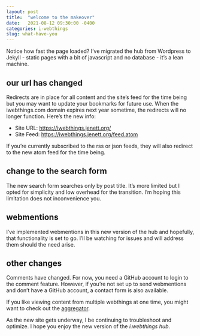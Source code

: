 ```yaml
---
layout: post
title:  "welcome to the makeover"
date:   2021-08-12 09:30:00 -0400
categories: i-webthings
slug: what-have-you
---
```

<p>Notice how fast the page loaded? I’ve migrated the hub from Wordpress to Jekyll - static pages with a bit of javascript and no database - it’s a lean machine.</p>
<h2>our url has changed</h2>
<p>Redirects are in place for all content and the site’s feed for the time being but you may want to update your bookmarks for future use. When the iwebthings.com domain expires next year sometime, the redirects will no longer function. Here’s the new info:</p>  
<p><ul><li>Site URL: <a href="https://iwebthings.jenett.org/" title="">https://iwebthings.jenett.org/</a></li>
<li>Site Feed: <a href="https://iwebthings.jenett.org/feed.atom" title="">https://iwebthings.jenett.org/feed.atom</a></li></ul></p>
<p>If you’re currently subscribed to the rss or json feeds, they will also redirect to the new atom feed for the time being.</p>
<h2>change to the search form</h2>
<p>The new search form searches only by post title. It’s more limited but I opted for simplicity and low overhead for the transition. I’m hoping this limitation does not inconvenience you.</p>
<h2>webmentions</h2>
<p>I’ve implemented webmentions in this new version of the hub and hopefully, that functionality is set to go. I’ll be watching for issues and will address them should the need arise.</p>
<h2>other changes</h2>
<p>Comments have changed. For now, you need a GitHub account to login to the comment feature. However, if you’re not set up to send webmentions and don’t have a GitHub account, a contact form is also available.</p>
<p>If you like viewing content from multiple webthings at one time, you might want to check out the <a href="https://jenett.org/aggregator/">aggregator</a>.</p>
<p>As the new site gets underway, I be continuing to troubleshoot and optimize. I hope you enjoy the new version of the <em>i.webthings hub</em>.</p>

